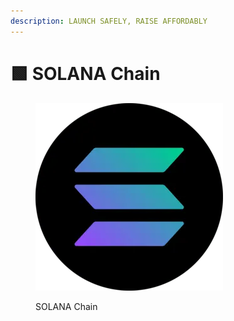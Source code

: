 ```yaml
---
description: LAUNCH SAFELY, RAISE AFFORDABLY
---
```


# 🟩 SOLANA Chain



<figure><img src=".gitbook/assets/solana-sol-logo-12828AD23D-seeklogo.com.webp" alt=""><figcaption><p>SOLANA Chain</p></figcaption></figure>
